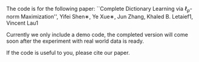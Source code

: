 The code is for the following paper: ``Complete Dictionary Learning via $\ell_p$-norm Maximization'', Yifei Shen∗, Ye Xue∗, Jun Zhang, Khaled B. Letaief1, Vincent Lau1

Currently we only include a demo code, the completed version will come soon after the experiment with real world data is ready.

If the code is useful to you, please cite our paper.
